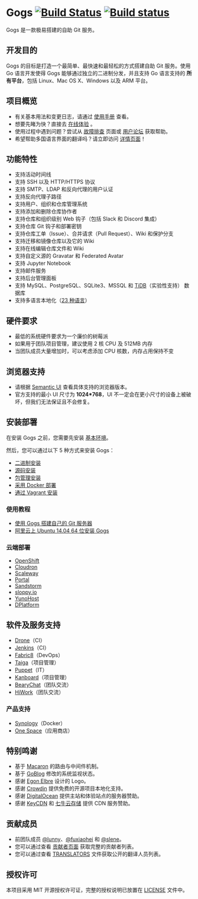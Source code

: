 Gogs [![Build Status](https://travis-ci.org/gogits/gogs.svg?branch=master)](https://travis-ci.org/gogits/gogs) [![Build status](https://ci.appveyor.com/api/projects/status/b9uu5ejl933e2wlt/branch/master?svg=true)](https://ci.appveyor.com/project/Unknwon/gogs/branch/master)
=====================

Gogs 是一款极易搭建的自助 Git 服务。

## 开发目的

Gogs 的目标是打造一个最简单、最快速和最轻松的方式搭建自助 Git 服务。使用 Go 语言开发使得 Gogs 能够通过独立的二进制分发，并且支持 Go 语言支持的 **所有平台**，包括 Linux、Mac OS X、Windows 以及 ARM 平台。

## 项目概览

- 有关基本用法和变更日志，请通过 [使用手册](https://gogs.io/docs/intro/) 查看。
- 想要先睹为快？直接去 [在线体验](https://try.gogs.io/gogs/gogs) 。
- 使用过程中遇到问题？尝试从 [故障排查](https://gogs.io/docs/intro/troubleshooting.html) 页面或 [用户论坛](https://discuss.gogs.io/) 获取帮助。
- 希望帮助多国语言界面的翻译吗？请立即访问 [详情页面](https://gogs.io/docs/features/i18n.html)！

## 功能特性

- 支持活动时间线
- 支持 SSH 以及 HTTP/HTTPS 协议
- 支持 SMTP、LDAP 和反向代理的用户认证
- 支持反向代理子路径
- 支持用户、组织和仓库管理系统
- 支持添加和删除仓库协作者
- 支持仓库和组织级别 Web 钩子（包括 Slack 和 Discord 集成）
- 支持仓库 Git 钩子和部署密钥
- 支持仓库工单（Issue）、合并请求（Pull Request）、Wiki 和保护分支
- 支持迁移和镜像仓库以及它的 Wiki
- 支持在线编辑仓库文件和 Wiki
- 支持自定义源的 Gravatar 和 Federated Avatar
- 支持 Jupyter Notebook
- 支持邮件服务
- 支持后台管理面板
- 支持 MySQL、PostgreSQL、SQLite3、MSSQL 和 [TiDB](https://github.com/pingcap/tidb)（实验性支持） 数据库
- 支持多语言本地化（[23 种语言]([more](https://crowdin.com/project/gogs))）

## 硬件要求

- 最低的系统硬件要求为一个廉价的树莓派
- 如果用于团队项目管理，建议使用 2 核 CPU 及 512MB 内存
- 当团队成员大量增加时，可以考虑添加 CPU 核数，内存占用保持不变

## 浏览器支持

- 请根据 [Semantic UI](https://github.com/Semantic-Org/Semantic-UI#browser-support) 查看具体支持的浏览器版本。
- 官方支持的最小 UI 尺寸为 **1024*768**，UI 不一定会在更小尺寸的设备上被破坏，但我们无法保证且不会修复。

## 安装部署

在安装 Gogs 之前，您需要先安装 [基本环境](https://gogs.io/docs/installation)。

然后，您可以通过以下 5 种方式来安装 Gogs：

- [二进制安装](https://gogs.io/docs/installation/install_from_binary.html)
- [源码安装](https://gogs.io/docs/installation/install_from_source.html)
- [包管理安装](https://gogs.io/docs/installation/install_from_packages.html)
- [采用 Docker 部署](https://github.com/gogits/gogs/tree/master/docker)
- [通过 Vagrant 安装](https://github.com/geerlingguy/ansible-vagrant-examples/tree/master/gogs)

### 使用教程

- [使用 Gogs 搭建自己的 Git 服务器](https://mynook.info/blog/post/host-your-own-git-server-using-gogs)
- [阿里云上 Ubuntu 14.04 64 位安装 Gogs](http://my.oschina.net/luyao/blog/375654)

### 云端部署

- [OpenShift](https://github.com/tkisme/gogs-openshift)
- [Cloudron](https://cloudron.io/appstore.html#io.gogs.cloudronapp)
- [Scaleway](https://www.scaleway.com/imagehub/gogs/)
- [Portal](https://portaldemo.xyz/cloud/)
- [Sandstorm](https://github.com/cem/gogs-sandstorm)
- [sloppy.io](https://github.com/sloppyio/quickstarters/tree/master/gogs)
- [YunoHost](https://github.com/mbugeia/gogs_ynh)
- [DPlatform](https://github.com/j8r/DPlatform)

## 软件及服务支持

- [Drone](https://github.com/drone/drone)（CI）
- [Jenkins](https://wiki.jenkins-ci.org/display/JENKINS/Gogs+Webhook+Plugin)（CI）
- [Fabric8](http://fabric8.io/)（DevOps）
- [Taiga](https://taiga.io/)（项目管理）
- [Puppet](https://forge.puppetlabs.com/Siteminds/gogs)（IT）
- [Kanboard](http://kanboard.net/plugin/gogs-webhook)（项目管理）
- [BearyChat](https://bearychat.com/)（团队交流）
- [HiWork](http://www.hiwork.cc/)（团队交流）

### 产品支持

- [Synology](https://www.synology.com)（Docker）
- [One Space](http://www.onespace.cc)（应用商店）

## 特别鸣谢

- 基于 [Macaron](https://github.com/go-macaron/macaron) 的路由与中间件机制。
- 基于 [GoBlog](https://github.com/fuxiaohei/goblog) 修改的系统监视状态。
- 感谢 [Egon Elbre](https://twitter.com/egonelbre) 设计的 Logo。
- 感谢 [Crowdin](https://crowdin.com/project/gogs) 提供免费的开源项目本地化支持。
- 感谢 [DigitalOcean](https://www.digitalocean.com) 提供主站和体验站点的服务器赞助。
- 感谢 [KeyCDN](https://www.keycdn.com/) 和 [七牛云存储](http://www.qiniu.com/) 提供 CDN 服务赞助。

## 贡献成员

- 前团队成员 [@lunny](https://github.com/lunny)、[@fuxiaohei](https://github.com/fuxiaohei) 和 [@slene](https://github.com/slene)。
- 您可以通过查看 [贡献者页面](https://github.com/gogits/gogs/graphs/contributors) 获取完整的贡献者列表。
- 您可以通过查看 [TRANSLATORS](conf/locale/TRANSLATORS) 文件获取公开的翻译人员列表。

## 授权许可

本项目采用 MIT 开源授权许可证，完整的授权说明已放置在 [LICENSE](https://github.com/gogits/gogs/blob/master/LICENSE) 文件中。
